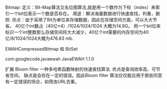
Bitmap:
定义：Bit-Map算法又名位图算法,就是用一个数作为下标（index）来索引一个bit位表示一个数是否存在。
用途：解决海量数据进行快速查找，判重，删除.
优点：由于采用了Bit为单位来存储数据，因此在存储空间方面，可以大大节省。
40亿个int数占（40亿*4）/1024/1024/1024 大概为14.9G。
用一个bit位来标识一个int整数那么存储空间将大大减少，40亿个int需要的内存空间为40亿/8/1024/1024大概为476.83 mb.


EWAHCompressedBitmap  和 BitSet


<dependency>
  <groupId>com.googlecode.javaewah</groupId>
  <artifactId>JavaEWAH</artifactId>
  <version>1.1.0</version>
</dependency>


扩展
Bloom filter 一种多哈希函数映射的快速查找算法.
优点是查询效率高、可节省空间。
缺点是会存在一定的错误。因此Bloom filter 算法仅仅能应用于那些同意有一定错误的场合，如爬虫URL去重。
